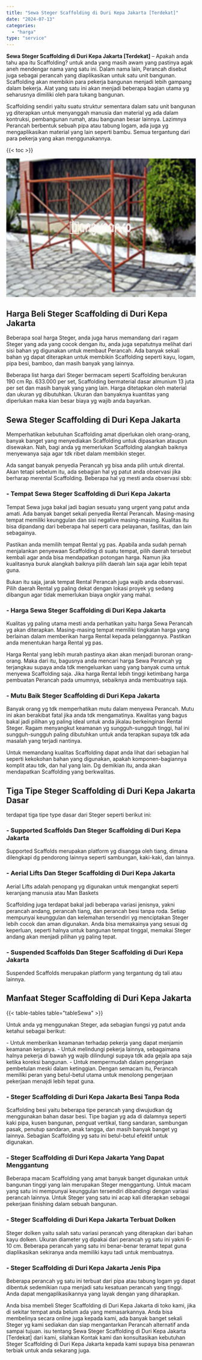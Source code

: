 ```yaml
---
title: "Sewa Steger Scaffolding di Duri Kepa Jakarta [Terdekat]"
date: "2024-07-13"
categories: 
  - "harga"
type: "service"
---
```


**Sewa Steger Scaffolding di Duri Kepa Jakarta \[Terdekat\]** – Apakah anda tahu apa itu Scaffolding? untuk anda yang masih awam yang pastinya agak aneh mendengar nama yang satu ini. Dalam nama lain, Perancah disebut juga sebagai perancah yang diaplikasikan untuk satu unit bangunan. Scaffolding akan membikin para pekerja bangunan menjadi lebih gampang dalam bekerja. Alat yang satu ini akan menjadi beberapa bagian utama yg seharusnya dimiliki oleh para tukang bangunan.

Scaffolding sendiri yaitu suatu struktur sementara dalam satu unit bangunan yg diterapkan untuk menyanggah manusia dan material yg ada dalam kontruksi, pembangunan rumah, atau bangunan besar lainnya. Lazimnya Perancah berbentuk sebuah pipa atau tabung logam, ada juga yg mengaplikasikan material yang lain seperti bambu. Semua tergantung dari para pekerja yang akan menggunakannya.

{{< toc >}}

![Sewa Steger Scaffolding di Duri Kepa Jakarta [Terdekat]](/images/sewa-scaffolding-steger-19.png)

## Harga Beli Steger Scaffolding di Duri Kepa Jakarta

Beberapa soal harga Steger, anda juga harus memandang dari ragam Steger yang ada yang cocok dengan itu, anda juga sepatutnya melihat dari sisi bahan yg digunakan untuk membaut Perancah. Ada banyak sekali bahan yg dapat diterapkan untuk membikin Scaffolding seperti kayu, logam, pipa besi, bamboo, dan masih banyak yang lainnya.

Beberapa list harga dari Steger bermacam seperti Scaffolding berukuran 190 cm Rp. 633.000 per set, Scaffolding bermaterial dasar almunium 13 juta per set dan masih banyak yang yang lain. Harga ditetapkan oleh material dan ukuran yg dibutuhkan. Ukuran dan banyaknya kuantitas yang diperlukan maka kian besar biaya yg wajib anda bayarkan.

## Sewa Steger Scaffolding di Duri Kepa Jakarta

Memperhatikan kebutuhan Scaffolding amat diperlukan oleh orang-orang, banyak banget yang menyediakan Scaffolding untuk dipasarkan ataupun disewakan. Nah, bagi anda yg memerlukan Scaffolding alangkah baiknya menyewanya saja agar tdk ribet dalam membikin steger.

Ada sangat banyak penyedia Perancah yg bisa anda pilih untuk dirental. Akan tetapi sebelum itu, ada sebagian hal yg patut anda observasi jika berharap merental Scaffolding. Beberapa hal yg mesti anda observasi sbb:

### \- Tempat Sewa Steger Scaffolding di Duri Kepa Jakarta

Tempat Sewa juga bakal jadi bagian sesuatu yang urgent yang patut anda amati. Ada banyak banget sekali penyedia Rental Perancah. Masing-masing tempat memiliki keunggulan dan sisi negative masing-masing. Kualitas itu bisa dipandang dari beberapa hal seperti cara pelayanan, fasilitas, dan lain sebagainya.

Pastikan anda memilih tempat Rental yg pas. Apabila anda sudah pernah menjalankan penyewaan Scaffolding di suatu tempat, pilih daerah tersebut kembali agar anda bisa mendapatkan potongan harga. Namun jika kualitasnya buruk alangkah baiknya pilih daerah lain saja agar lebih tepat guna.

Bukan itu saja, jarak tempat Rental Perancah juga wajib anda observasi. Pilih daerah Rental yg paling dekat dengan lokasi proyek yg sedang dibangun agar tidak memerlukan biaya ongkir yang mahal.

### \- Harga Sewa Steger Scaffolding di Duri Kepa Jakarta

Kualitas yg paling utama mesti anda perhatikan yaitu harga Sewa Perancah yg akan diterapkan. Masing-masing tempat memiliki tingkatan harga yang berlainan dalam memberikan harga Rental kepada pelanggannya. Pastikan anda menentukan harga Rental yg pas.

Harga Rental yang lebih murah pastinya akan akan menjadi buronan orang-orang. Maka dari itu, bagusnya anda mencari harga Sewa Perancah yg terjangkau supaya anda tdk mengeluarkan uang yang banyak cuma untuk menyewa Scaffolding saja. Jika harga Rental lebih tinggi ketimbang harga pembuatan Perancah pada umumnya, sebaiknya anda membuatnya saja.

### \- Mutu Baik Steger Scaffolding di Duri Kepa Jakarta

Banyak orang yg tdk memperhatikan mutu dalam menyewa Perancah. Mutu ini akan berakibat fatal jika anda tdk mengamatinya. Kwalitas yang bagus bakal jadi pilihan yg paling ideal untuk anda jikalau berkeinginan Rental Steger. Ragam menyangkut keamanan yg sungguh-sungguh tinggi, hal ini sungguh-sungguh paling dibutuhkan untuk anda terapkan supaya tdk ada masalah yang terjadi nantinya.

Untuk memandang kualitas Scaffolding dapat anda lihat dari sebagian hal seperti kekokohan bahan yang digunakan, apakah komponen-bagiannya komplit atau tdk, dan hal yang lain. Dg demikian itu, anda akan mendapatkan Scaffolding yang berkwalitas.

## Tiga Tipe Steger Scaffolding di Duri Kepa Jakarta Dasar

terdapat tiga tipe type dasar dari Steger seperti berikut ini:

### \- Supported Scaffolds Dan Steger Scaffolding di Duri Kepa Jakarta

Supported Scaffolds merupakan platform yg disangga oleh tiang, dimana dilengkapi dg pendorong lainnya seperti sambungan, kaki-kaki, dan lainnya.

### \- Aerial Lifts Dan Steger Scaffolding di Duri Kepa Jakarta

Aerial Lifts adalah penopang yg digunakan untuk mengangkat seperti keranjang manusia atau Man Baskets

Scaffolding juga terdapat bakal jadi beberapa variasi jenisnya, yakni perancah andang, perancah tiang, dan perancah besi tanpa roda. Setiap mempunyai keunggulan dan kelemahan tersendiri yg menciptakan Steger lebih cocok dan aman digunakan. Anda bisa memakainya yang sesuai dg keperluan, seperti halnya untuk bangunan tempat tinggal, memakai Steger andang akan menjadi pilihan yg paling tepat.

### \- Suspended Scaffolds Dan Steger Scaffolding di Duri Kepa Jakarta

Suspended Scaffolds merupakan platform yang tergantung dg tali atau lainnya.

## Manfaat Steger Scaffolding di Duri Kepa Jakarta

{{< table-tables table="tableSewa" >}}

Untuk anda yg menggunakan Steger, ada sebagian fungsi yg patut anda ketahui sebagai berikut:

\- Untuk memberikan keamanan terhadap pekerja yang dapat menjamin keamanan kerjanya. - Untuk melindungi pekerja lainnya, sebagaimana halnya pekerja di bawah yg wajib dilindungi supaya tdk ada gejala apa saja ketika koreksi bangunan. - Untuk mempermudah dalam pengerjaan pembetulan meski dalam ketinggian. Dengan semacam itu, Perancah memiliki peran yang betul-betul utama untuk menolong pengerjaan pekerjaan menajdi lebih tepat guna.

### \- Steger Scaffolding di Duri Kepa Jakarta Besi Tanpa Roda

Scaffolding besi yaitu beberapa tipe perancah yang diwujudkan dg menggunakan bahan dasar besi. Tipe bagian yg ada di dalamnya seperti kaki pipa, kusen bangunan, penguat vertikal, tiang sandaran, sambungan pasak, penutup sandaran, anak tangga, dan masih banyak banget yg lainnya. Sebagian Scaffolding yg satu ini betul-betul efektif untuk digunakan.

### \- Steger Scaffolding di Duri Kepa Jakarta Yang Dapat Menggantung

Beberapa macam Scaffolding yang amat banyak banget digunakan untuk bangunan tinggi yang lain merupakan Steger menggantung. Untuk macam yang satu ini mempunyai keunggulan tersendiri dibandingi dengan variasi perancah lainnya. Untuk Steger yang satu ini acap kali diterapkan sebagai pekerjaan finishing dalam sebuah bangunan.

### \- Steger Scaffolding di Duri Kepa Jakarta Terbuat Dolken

Steger dolken yaitu salah satu variasi perancah yang diterapkan dari bahan kayu dolken. Ukuran diameter yg dipakai dari perancah yg satu ini yakni 6-10 cm. Beberapa perancah yang satu ini benar-benar teramat tepat guna diaplikasikan sekiranya anda memiliki kayu tadi untuk membuatnya.

### \- Steger Scaffolding di Duri Kepa Jakarta Jenis Pipa

Beberapa perancah yg satu ini terbuat dari pipa atau tabung logam yg dapat dibentuk sedemikian rupa menjadi satu kesatuan perancah yang tinggi. Anda dapat mengaplikasikannya yang layak dengan yang diharapkan.

Anda bisa membeli Steger Scaffolding di Duri Kepa Jakarta di toko kami, jika di sekitar tempat anda belum ada yang memasarkannya. Anda bisa membelinya secara online juga kepada kami, ada banyak banget sekali Steger yg kami sediakan dan siap mengantarkan Perancah alternatif anda sampai tujuan. isu tentang Sewa Steger Scaffolding di Duri Kepa Jakarta \[Terdekat\] dari kami, silahkan Kontak kami dan konsultasikan kebutuhan Steger Scaffolding di Duri Kepa Jakarta kepada kami supaya bisa penawran terbiak untuk anda sekarang juga.
